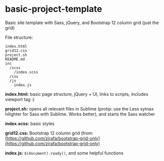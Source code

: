 # basic-project-template
Basic site template with Sass, jQuery, and Bootstrap 12 column grid (just the grid)

File structure:

```
index.html
grid12.css
project.sh
README.md
inc
  /scss
    /index.scss
  /css
  /js
    index.js
```

__index.html:__ basic page structure, jQuery + UI, links to scripts, includes viewport tag :)

__project.sh:__ opens all relevant files in Sublime (protip: use the Less sytnax hilighter for Sass with Sublime. Works better), and starts the Sass watcher

__index.scss:__ basic styles

__grid12.css:__ Bootstrap 12 column grid (from: [https://github.com/zirafa/bootstrap-grid-only](https://github.com/zirafa/bootstrap-grid-only)

__index.js:__ `$(document).ready()`, and some helpful functions

